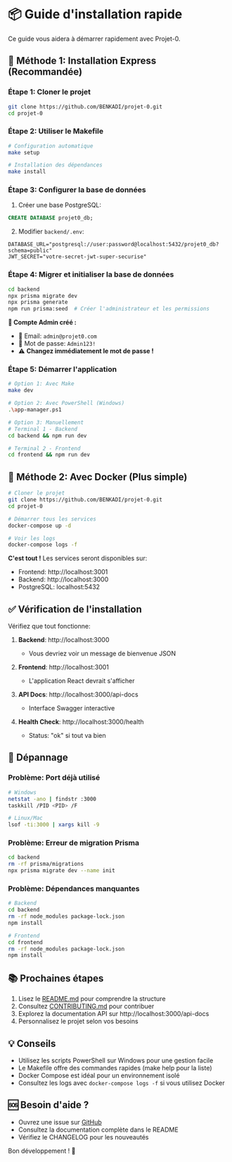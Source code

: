 # 📦 Guide d'installation rapide

Ce guide vous aidera à démarrer rapidement avec Projet-0.

## 🚀 Méthode 1: Installation Express (Recommandée)

### Étape 1: Cloner le projet
```bash
git clone https://github.com/BENKADI/projet-0.git
cd projet-0
```

### Étape 2: Utiliser le Makefile
```bash
# Configuration automatique
make setup

# Installation des dépendances
make install
```

### Étape 3: Configurer la base de données
1. Créer une base PostgreSQL:
```sql
CREATE DATABASE projet0_db;
```

2. Modifier `backend/.env`:
```env
DATABASE_URL="postgresql://user:password@localhost:5432/projet0_db?schema=public"
JWT_SECRET="votre-secret-jwt-super-securise"
```

### Étape 4: Migrer et initialiser la base de données
```bash
cd backend
npx prisma migrate dev
npx prisma generate
npm run prisma:seed  # Créer l'administrateur et les permissions
```

**🔐 Compte Admin créé :**
- 📧 Email: `admin@projet0.com`
- 🔑 Mot de passe: `Admin123!`
- ⚠️ **Changez immédiatement le mot de passe !**

### Étape 5: Démarrer l'application
```bash
# Option 1: Avec Make
make dev

# Option 2: Avec PowerShell (Windows)
.\app-manager.ps1

# Option 3: Manuellement
# Terminal 1 - Backend
cd backend && npm run dev

# Terminal 2 - Frontend
cd frontend && npm run dev
```

## 🐳 Méthode 2: Avec Docker (Plus simple)

```bash
# Cloner le projet
git clone https://github.com/BENKADI/projet-0.git
cd projet-0

# Démarrer tous les services
docker-compose up -d

# Voir les logs
docker-compose logs -f
```

**C'est tout !** Les services seront disponibles sur:
- Frontend: http://localhost:3001
- Backend: http://localhost:3000
- PostgreSQL: localhost:5432

## ✅ Vérification de l'installation

Vérifiez que tout fonctionne:

1. **Backend**: http://localhost:3000
   - Vous devriez voir un message de bienvenue JSON

2. **Frontend**: http://localhost:3001
   - L'application React devrait s'afficher

3. **API Docs**: http://localhost:3000/api-docs
   - Interface Swagger interactive

4. **Health Check**: http://localhost:3000/health
   - Status: "ok" si tout va bien

## 🔧 Dépannage

### Problème: Port déjà utilisé
```bash
# Windows
netstat -ano | findstr :3000
taskkill /PID <PID> /F

# Linux/Mac
lsof -ti:3000 | xargs kill -9
```

### Problème: Erreur de migration Prisma
```bash
cd backend
rm -rf prisma/migrations
npx prisma migrate dev --name init
```

### Problème: Dépendances manquantes
```bash
# Backend
cd backend
rm -rf node_modules package-lock.json
npm install

# Frontend
cd frontend
rm -rf node_modules package-lock.json
npm install
```

## 📚 Prochaines étapes

1. Lisez le [README.md](README.md) pour comprendre la structure
2. Consultez [CONTRIBUTING.md](CONTRIBUTING.md) pour contribuer
3. Explorez la documentation API sur http://localhost:3000/api-docs
4. Personnalisez le projet selon vos besoins

## 💡 Conseils

- Utilisez les scripts PowerShell sur Windows pour une gestion facile
- Le Makefile offre des commandes rapides (make help pour la liste)
- Docker Compose est idéal pour un environnement isolé
- Consultez les logs avec `docker-compose logs -f` si vous utilisez Docker

## 🆘 Besoin d'aide ?

- Ouvrez une issue sur [GitHub](https://github.com/BENKADI/projet-0/issues)
- Consultez la documentation complète dans le README
- Vérifiez le CHANGELOG pour les nouveautés

Bon développement ! 🎉
